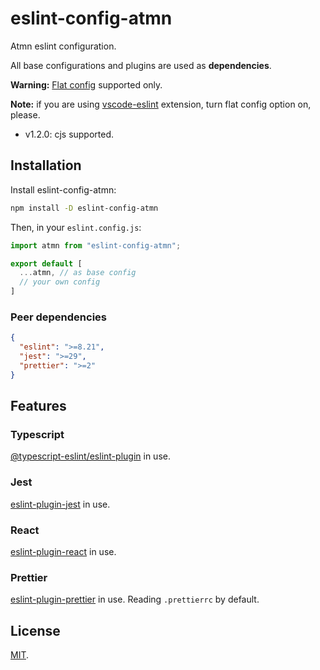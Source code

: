 # eslint-config-atmn

Atmn eslint configuration.

All base configurations and plugins are used as **dependencies**.

**Warning:** [Flat config](https://eslint.org/docs/latest/use/configure/configuration-files-new#using-predefined-configurations) supported only.

**Note:** if you are using [vscode-eslint](https://marketplace.visualstudio.com/items?itemName=dbaeumer.vscode-eslint) extension, turn flat config option on, please.

- v1.2.0: cjs supported.

## Installation

Install eslint-config-atmn:

```sh
npm install -D eslint-config-atmn
```

Then, in your `eslint.config.js`:

```js
import atmn from "eslint-config-atmn";

export default [
  ...atmn, // as base config
  // your own config
]
```

### Peer dependencies

```json
{
  "eslint": ">=8.21",
  "jest": ">=29",
  "prettier": ">=2"
}
```

## Features

### Typescript

[@typescript-eslint/eslint-plugin](https://github.com/typescript-eslint/typescript-eslint) in use.

### Jest

[eslint-plugin-jest](https://github.com/jest-community/eslint-plugin-jest) in use.

### React

[eslint-plugin-react](https://github.com/jsx-eslint/eslint-plugin-react) in use.

### Prettier

[eslint-plugin-prettier](https://github.com/prettier/eslint-plugin-prettier) in use. Reading `.prettierrc` by default.

## License

[MIT](./LICENSE).

